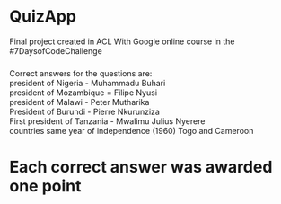 # QuizApp  
Final project created in ACL With Google online course in the #7DaysofCodeChallenge  
###  
###  
Correct answers for the questions are:  
president of Nigeria - Muhammadu Buhari  
president of Mozambique = Filipe Nyusi  
president of Malawi - Peter Mutharika  
President of Burundi - Pierre Nkurunziza  
First president of Tanzania - Mwalimu Julius Nyerere  
countries same year of independence (1960) Togo and Cameroon  
# Each correct answer was awarded one point  
